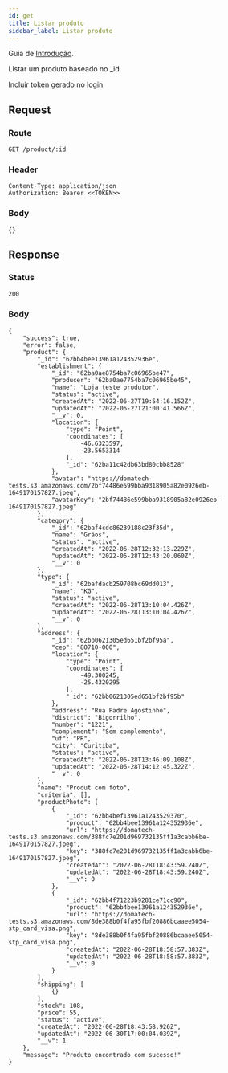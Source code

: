 ```yaml
---
id: get
title: Listar produto
sidebar_label: Listar produto
---
```


Guia de [Introdução](introduction.md).

Listar um produto baseado no _id

Incluir token gerado no [login](authentication)

## Request

### Route

    GET /product/:id

### Header

    Content-Type: application/json
    Authorization: Bearer <<TOKEN>>

### Body

    {}

## Response

### Status

    200

### Body

    {
        "success": true,
        "error": false,
        "product": {
            "_id": "62bb4bee13961a124352936e",
            "establishment": {
                "_id": "62ba0ae8754ba7c06965be47",
                "producer": "62ba0ae7754ba7c06965be45",
                "name": "Loja teste produtor",
                "status": "active",
                "createdAt": "2022-06-27T19:54:16.152Z",
                "updatedAt": "2022-06-27T21:00:41.566Z",
                "__v": 0,
                "location": {
                    "type": "Point",
                    "coordinates": [
                        -46.6323597,
                        -23.5653314
                    ],
                    "_id": "62ba11c42db63bd80cbb8528"
                },
                "avatar": "https://domatech-tests.s3.amazonaws.com/2bf74486e599bba9318905a82e0926eb-1649170157827.jpeg",
                "avatarKey": "2bf74486e599bba9318905a82e0926eb-1649170157827.jpeg"
            },
            "category": {
                "_id": "62baf4cde86239188c23f35d",
                "name": "Grãos",
                "status": "active",
                "createdAt": "2022-06-28T12:32:13.229Z",
                "updatedAt": "2022-06-28T12:43:20.060Z",
                "__v": 0
            },
            "type": {
                "_id": "62bafdacb259708bc69dd013",
                "name": "KG",
                "status": "active",
                "createdAt": "2022-06-28T13:10:04.426Z",
                "updatedAt": "2022-06-28T13:10:04.426Z",
                "__v": 0
            },
            "address": {
                "_id": "62bb0621305ed651bf2bf95a",
                "cep": "80710-000",
                "location": {
                    "type": "Point",
                    "coordinates": [
                        -49.300245,
                        -25.4320295
                    ],
                    "_id": "62bb0621305ed651bf2bf95b"
                },
                "address": "Rua Padre Agostinho",
                "district": "Bigorrilho",
                "number": "1221",
                "complement": "Sem complemento",
                "uf": "PR",
                "city": "Curitiba",
                "status": "active",
                "createdAt": "2022-06-28T13:46:09.108Z",
                "updatedAt": "2022-06-28T14:12:45.322Z",
                "__v": 0
            },
            "name": "Produt com foto",
            "criteria": [],
            "productPhoto": [
                {
                    "_id": "62bb4bef13961a1243529370",
                    "product": "62bb4bee13961a124352936e",
                    "url": "https://domatech-tests.s3.amazonaws.com/388fc7e201d969732135ff1a3cabb6be-1649170157827.jpeg",
                    "key": "388fc7e201d969732135ff1a3cabb6be-1649170157827.jpeg",
                    "createdAt": "2022-06-28T18:43:59.240Z",
                    "updatedAt": "2022-06-28T18:43:59.240Z",
                    "__v": 0
                },
                {
                    "_id": "62bb4f71223b9281ce71cc90",
                    "product": "62bb4bee13961a124352936e",
                    "url": "https://domatech-tests.s3.amazonaws.com/8de388b0f4fa95fbf20886bcaaee5054-stp_card_visa.png",
                    "key": "8de388b0f4fa95fbf20886bcaaee5054-stp_card_visa.png",
                    "createdAt": "2022-06-28T18:58:57.383Z",
                    "updatedAt": "2022-06-28T18:58:57.383Z",
                    "__v": 0
                }
            ],
            "shipping": [
                {}
            ],
            "stock": 108,
            "price": 55,
            "status": "active",
            "createdAt": "2022-06-28T18:43:58.926Z",
            "updatedAt": "2022-06-30T17:00:04.039Z",
            "__v": 1
        },
        "message": "Produto encontrado com sucesso!"
    }